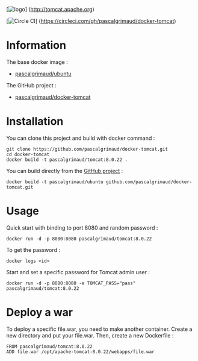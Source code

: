 [![logo](http://tomcat.apache.org/images/tomcat.png)]
(http://tomcat.apache.org)

[![Circle CI](https://circleci.com/gh/pascalgrimaud/docker-tomcat.svg?style=svg)]
(https://circleci.com/gh/pascalgrimaud/docker-tomcat)


# Information

The base docker image :

  * [pascalgrimaud/ubuntu](https://registry.hub.docker.com/u/pascalgrimaud/ubuntu/)

The GitHub project :

  * [pascalgrimaud/docker-tomcat](https://github.com/pascalgrimaud/docker-tomcat/)


# Installation

You can clone this project and build with docker command :

```
git clone https://github.com/pascalgrimaud/docker-tomcat.git
cd docker-tomcat
docker build -t pascalgrimaud/tomcat:8.0.22 .
```

You can build directly from the [GitHub project](https://github.com/pascalgrimaud/docker-tomcat/) :

```
docker build -t pascalgrimaud/ubuntu github.com/pascalgrimaud/docker-tomcat.git
```


# Usage

Quick start with binding to port 8080 and random password :

```
docker run -d -p 8080:8080 pascalgrimaud/tomcat:8.0.22
```

To get the password :

```
docker logs <id>
```

Start and set a specific password for Tomcat admin user :

```
docker run -d -p 8080:8080 -e TOMCAT_PASS="pass" pascalgrimaud/tomcat:8.0.22
```


# Deploy a war

To deploy a specific file.war, you need to make another container.
Create a new directory and put your file.war.
Then, create a new Dockerfile :

```
FROM pascalgrimaud/tomcat:8.0.22
ADD file.war /opt/apache-tomcat-8.0.22/webapps/file.war
```
